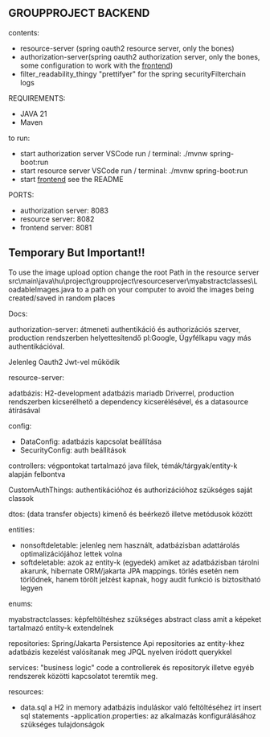 ## GROUPPROJECT BACKEND

contents:
- resource-server (spring oauth2 resource server, only the bones)
- authorization-server(spring oauth2 authorization server, only the bones, some configuration to work with the [frontend](https://github.com/Attila732/Onkormanyzat_))
- filter_readability_thingy "prettifyer" for the spring securityFilterchain logs


REQUIREMENTS:
- JAVA 21
- Maven


to run:
- start authorization server VSCode run / terminal: ./mvnw spring-boot:run
- start resource server VSCode run / terminal: ./mvnw spring-boot:run
- start [frontend](https://github.com/Attila732/Onkormanyzat_) see the README 

PORTS:
- authorization server: 8083
- resource server: 8082
- frontend server: 8081


## Temporary But Important!!

To use the image upload option change the root Path in the resource server 
src\main\java\hu\project\groupproject\resourceserver\myabstractclasses\LoadableImages.java
to a path on your computer to avoid the images being created/saved in random places

Docs:

authorization-server:
átmeneti authentikáció és authorizációs szerver, production rendszerben helyettesítendő pl:Google, Ügyfélkapu vagy más authentikációval.


Jelenleg Oauth2 Jwt-vel működik


resource-server:

adatbázis: H2-development adatbázis mariadb Driverrel, production rendszerben kicserélhető a dependency kicserélésével, és a datasource átírásával


config:
- DataConfig: adatbázis kapcsolat beállítása
- SecurityConfig: auth beállítások

controllers: végpontokat tartalmazó java filek, témák/tárgyak/entity-k alapján felbontva

CustomAuthThings: authentikációhoz és authorizációhoz szükséges saját classok

dtos: (data transfer objects) kimenő és beérkező illetve metódusok között

entities: 
- nonsoftdeletable: jelenleg nem használt, adatbázisban adattárolás optimalizációjához lettek volna
- softdeletable: azok az entity-k (egyedek) amiket az adatbázisban tárolni akarunk, hibernate ORM/jakarta JPA mappings. törlés esetén nem törlődnek, hanem törölt jelzést kapnak, hogy audit funkció is biztosítható legyen


enums: 

myabstractclasses: képfeltöltéshez szükséges abstract class amit a képeket tartalmazó entity-k extendelnek


repositories: Spring/Jakarta Persistence Api repositories az entity-khez adatbázis kezelést valósítanak meg JPQL nyelven íródott querykkel

services: "business logic" code a controllerek és repositoryk illetve egyéb rendszerek közötti kapcsolatot teremtik meg.

resources:
- data.sql a H2 in memory adatbázis induláskor való feltöltéséhez írt insert sql statements
-application.properties: az alkalmazás konfigurálásához szükséges tulajdonságok 